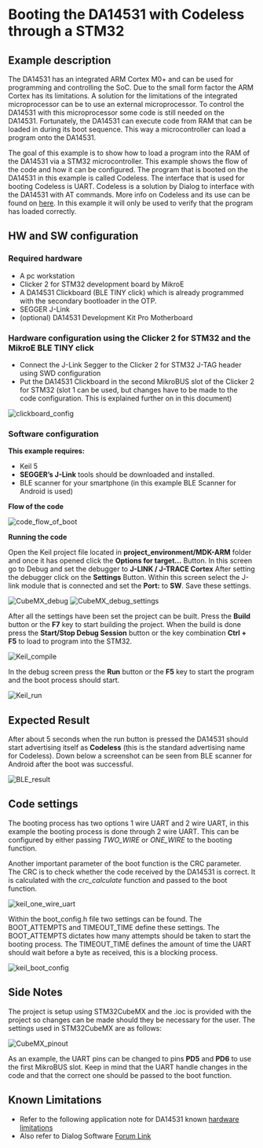 # Booting the DA14531 with Codeless through a STM32


## Example description

The DA14531 has an integrated ARM Cortex M0+ and can be used for programming and controlling the SoC. Due to the small form factor the ARM Cortex has its limitations. A solution for the limitations of the integrated microprocessor can be to use an external microprocessor. To control the DA14531 with this microprocessor some code is still needed on the DA14531. Fortunately, the DA14531 can execute code from RAM that can be loaded in during its boot sequence. This way a microcontroller can load a program onto the DA14531.

The goal of this example is to show how to load a program into the RAM of the DA14531 via a STM32 microcontroller. This example shows the flow of the code and how it can be configured. The program that is booted on the DA14531 in this example is called Codeless. The interface that is used for booting Codeless is UART. Codeless is a solution by Dialog to interface with the DA14531 with AT commands. More info on Codeless and its use can be found on [here](https://www.dialog-semiconductor.com/products/smartbond-codeless-commands). In this example it will only be used to verify that the program has loaded correctly.

## HW and SW configuration

### Required hardware

- A pc workstation
- Clicker 2 for STM32 development board by MikroE
- A DA14531 Clickboard (BLE TINY click) which is already programmed with the secondary bootloader in the OTP.
- SEGGER J-Link
- (optional) DA14531 Development Kit Pro Motherboard
### Hardware configuration using the Clicker 2 for STM32 and the MikroE BLE TINY click

- Connect the J-Link Segger to the Clicker 2 for STM32 J-TAG header using SWD configuration
- Put the DA14531 Clickboard in the second MikroBUS slot of the Clicker 2 for STM32 (slot 1 can be used, but changes have to be made to the code configuration. This is explained further on in this document)

![clickboard_config](assets/clickboard.png)

### Software configuration

**This example requires:**

- Keil 5
- **SEGGER’s J-Link** tools should be downloaded and installed.
- BLE scanner for your smartphone (in this example BLE Scanner for Android is used)

**Flow of the code**

![code_flow_of_boot](assets/boot_flow.png)

**Running the code**

Open the Keil project file located in **project_environment/MDK-ARM** folder and once it has opened click the **Options for target...** Button. In this screen go to Debug and set the debugger to **J-LINK / J-TRACE Cortex**
After setting the debugger click on the **Settings** Button. Within this screen select the J-link module that is connected and set the **Port:** to **SW**. Save these settings.

![CubeMX_debug](assets/debug.png)
![CubeMX_debug_settings](assets/debug_settings.png)

After all the settings have been set the project can be built. Press the **Build** button or the **F7** key to start building the project.
When the build is done press the **Start/Stop Debug Session** button or the key combination **Ctrl + F5** to load to program into the STM32.

![Keil_compile](assets/compile.png)

In the debug screen press the **Run** button or the **F5** key to start the program and the boot process should start.

![Keil_run](assets/run.png)

## Expected Result

After about 5 seconds when the run button is pressed the DA14531 should start advertising itself as **Codeless** (this is the standard advertising name for Codeless). Down below a screenshot can be seen from BLE scanner for Android after the boot was successful.

![BLE_result](assets/result.png)

## Code settings

The booting process has two options 1 wire UART and 2 wire UART, in this example the booting process is done through 2 wire UART. This can be configured by either passing _TWO\_WIRE_ or _ONE\_WIRE_ to the booting function.

Another important parameter of the boot function is the CRC parameter. The CRC is to check whether the code received by the DA14531 is correct. It is calculated with the _crc_calculate_ function and passed to the boot function.

![keil_one_wire_uart](assets/uart_config.png)

Within the boot_config.h file two settings can be found. The BOOT_ATTEMPTS and TIMEOUT_TIME define these settings. The BOOT_ATTEMPTS dictates how many attempts should be taken to start the booting process. The TIMEOUT_TIME defines the amount of time the UART should wait before a byte as received, this is a blocking process.

![keil_boot_config](assets/boot.png)

## Side Notes

The project is setup using STM32CubeMX and the .ioc is provided with the project so changes can be made should they be necessary for the user. The settings used in STM32CubeMX are as follows:

![CubeMX_pinout](assets/pinout.png)

As an example, the UART pins can be changed to pins **PD5** and **PD6** to use the first MikroBUS slot. Keep in mind that the UART handle changes in the code and that the correct one should be passed to the boot function.

## Known Limitations

- Refer to the following application note for DA14531 known [hardware limitations](https://www.dialog-semiconductor.com/da14531_HW_Limitation)
- Also refer to Dialog Software [Forum Link](https://support.dialog-semiconductor.com/forum)

